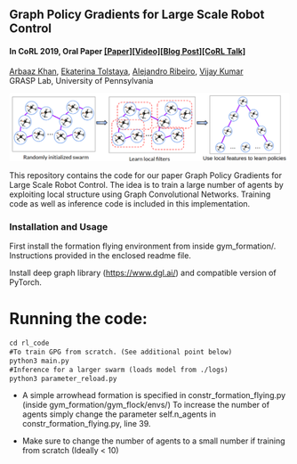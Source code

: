 ## Graph Policy Gradients for Large Scale Robot Control
#### In CoRL 2019, Oral Paper [[Paper]](https://arxiv.org/pdf/1907.03822.pdf)[[Video]](https://www.youtube.com/watch?v=RefiX9UCCw8)[[Blog Post]](https://devmesh.intel.com/projects/graph-policy-gradients-for-large-scale-robot-control)[[CoRL Talk]](https://youtu.be/b7StSnt85S4?t=8604)

[Arbaaz Khan](https://www.seas.upenn.edu/~arbaazk/), [Ekaterina Tolstaya](https://katetolstaya.github.io/), [Alejandro Ribeiro](https://alliance.seas.upenn.edu/~aribeiro/wiki/), [Vijay Kumar](https://www.kumarrobotics.org/dr-vijay-kumar/)<br/>
GRASP Lab, University of Pennsylvania <br/>

<img src="rl_code/results/gpg.png">  

This repository contains the code for our paper  Graph Policy Gradients for Large Scale Robot Control. The idea is to train a large number of agents by exploiting local structure using Graph Convolutional Networks. Training code as well as inference code is included in this implementation. 



### Installation and Usage
  First install the formation flying environment from inside gym_formation/. Instructions provided in the enclosed readme file.
  
  Install deep graph library (https://www.dgl.ai/) and compatible version of PyTorch.

  # Running the code:
  ```Shell
  cd rl_code
  #To train GPG from scratch. (See additional point below)
  python3 main.py 
  #Inference for a larger swarm (loads model from ./logs)
  python3 parameter_reload.py 
```
- A simple arrowhead formation is specified in constr_formation_flying.py (inside gym_formation/gym_flock/envs/)
To increase the number of agents simply change the parameter self.n_agents in constr_formation_flying.py, line 39.

- Make sure to change the number of agents to a small number if training from scratch (Ideally < 10)  